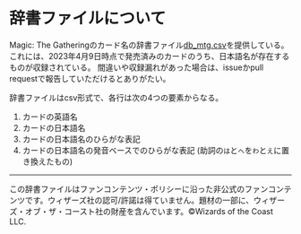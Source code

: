 # 辞書ファイルについて

Magic: The Gatheringのカード名の辞書ファイル[db_mtg.csv](db_mtg.csv)を提供している。
これには、2023年4月9日時点で発売済みのカードのうち、日本語名が存在するものが収録されている。
間違いや収録漏れがあった場合は、issueかpull requestで報告していただけるとありがたい。

辞書ファイルはcsv形式で、各行は次の4つの要素からなる。
1. カードの英語名
1. カードの日本語名
1. カードの日本語名のひらがな表記
1. カードの日本語名の発音ベースでのひらがな表記 (助詞の`は`と`へ`を`わ`と`え`に置き換えたもの)

---
この辞書ファイルはファンコンテンツ・ポリシーに沿った非公式のファンコンテンツです。ウィザーズ社の認可/許諾は得ていません。題材の一部に、ウィザーズ・オブ・ザ・コースト社の財産を含んでいます。©Wizards of the Coast LLC.
